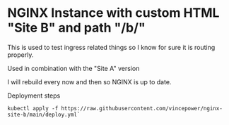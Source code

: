 # NGINX Instance with custom HTML "Site B" and path "/b/"

This is used to test ingress related things so I know for sure it is routing properly.

Used in combination with the "Site A" version

I will rebuild every now and then so NGINX is up to date.

Deployment steps
```
kubectl apply -f https://raw.githubusercontent.com/vincepower/nginx-site-b/main/deploy.yml`
```
